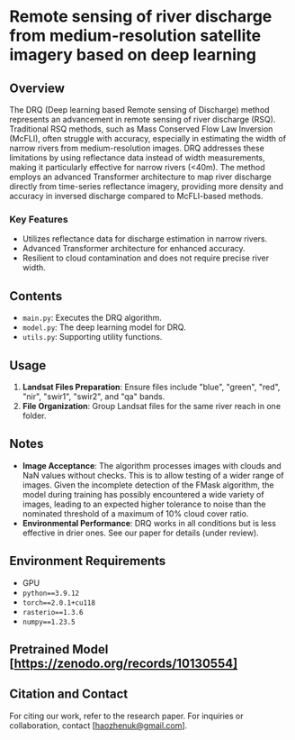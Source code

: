# Remote sensing of river discharge from medium-resolution satellite imagery based on deep learning

## Overview
The DRQ (Deep learning based Remote sensing of Discharge) method represents an advancement in remote sensing of river discharge (RSQ). Traditional RSQ methods, such as Mass Conserved Flow Law Inversion (McFLI), often struggle with accuracy, especially in estimating the width of narrow rivers from medium-resolution images. DRQ addresses these limitations by using reflectance data instead of width measurements, making it particularly effective for narrow rivers (<40m). The method employs an advanced Transformer architecture to map river discharge directly from time-series reflectance imagery, providing more density and accuracy in inversed discharge compared to McFLI-based methods.

### Key Features
- Utilizes reflectance data for discharge estimation in narrow rivers.
- Advanced Transformer architecture for enhanced accuracy.
- Resilient to cloud contamination and does not require precise river width.

## Contents
- `main.py`: Executes the DRQ algorithm.
- `model.py`: The deep learning model for DRQ.
- `utils.py`: Supporting utility functions.

## Usage
1. **Landsat Files Preparation**: Ensure files include "blue", "green", "red", "nir", "swir1", "swir2", and "qa" bands.
2. **File Organization**: Group Landsat files for the same river reach in one folder.

## Notes
- **Image Acceptance**: The algorithm processes images with clouds and NaN values without checks. This is to allow testing of a wider range of images. Given the incomplete detection of the FMask algorithm, the model during training has possibly encountered a wide variety of images, leading to an expected higher tolerance to noise than the nominated threshold of a maximum of 10% cloud cover ratio.
- **Environmental Performance**: DRQ works in all conditions but is less effective in drier ones. See our paper for details (under review).

## Environment Requirements
- GPU
- `python==3.9.12`
- `torch==2.0.1+cu118`
- `rasterio==1.3.6`
- `numpy==1.23.5`

## Pretrained Model [https://zenodo.org/records/10130554]

## Citation and Contact
For citing our work, refer to the research paper. For inquiries or collaboration, contact [haozhenuk@gmail.com].
